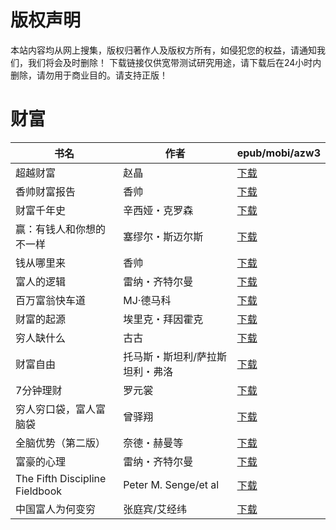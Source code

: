 # 版权声明

本站内容均从网上搜集，版权归著作人及版权方所有，如侵犯您的权益，请通知我们，我们将会及时删除！ 下载链接仅供宽带测试研究用途，请下载后在24小时内删除，请勿用于商业目的。请支持正版！

# 财富

| 书名 | 作者 | epub/mobi/azw3 |
| --- | --- | --- |
| 超越财富 | 赵晶 | [下载](https://url89.ctfile.com/f/31084289-1375511332-7490f1?p=8866) |
| 香帅财富报告 | 香帅 | [下载](https://url89.ctfile.com/f/31084289-1357004461-6ef1c3?p=8866) |
| 财富千年史 | 辛西娅・克罗森 | [下载](https://url89.ctfile.com/f/31084289-1356995338-87f807?p=8866) |
| 赢：有钱人和你想的不一样 | 塞缪尔・斯迈尔斯 | [下载](https://url89.ctfile.com/f/31084289-1357052767-215ca9?p=8866) |
| 钱从哪里来 | 香帅 | [下载](https://url89.ctfile.com/f/31084289-1357051330-952775?p=8866) |
| 富人的逻辑 | 雷纳・齐特尔曼 | [下载](https://url89.ctfile.com/f/31084289-1357051171-6792a9?p=8866) |
| 百万富翁快车道 | MJ·德马科 | [下载](https://url89.ctfile.com/f/31084289-1357050346-fb40ee?p=8866) |
| 财富的起源 | 埃里克・拜因霍克 | [下载](https://url89.ctfile.com/f/31084289-1357047400-b0091e?p=8866) |
| 穷人缺什么 | 古古 | [下载](https://url89.ctfile.com/f/31084289-1357044313-916f2a?p=8866) |
| 财富自由 | 托马斯・斯坦利/萨拉斯坦利・弗洛 | [下载](https://url89.ctfile.com/f/31084289-1357035115-74ac9e?p=8866) |
| 7分钟理财 | 罗元裳 | [下载](https://url89.ctfile.com/f/31084289-1357034965-f28528?p=8866) |
| 穷人穷口袋，富人富脑袋 | 曾驿翔 | [下载](https://url89.ctfile.com/f/31084289-1357030693-20415a?p=8866) |
| 全脑优势（第二版） | 奈德・赫曼等 | [下载](https://url89.ctfile.com/f/31084289-1357029154-f3d02b?p=8866) |
| 富豪的心理 | 雷纳・齐特尔曼 | [下载](https://url89.ctfile.com/f/31084289-1357028158-e90c4b?p=8866) |
| The Fifth Discipline Fieldbook | Peter M. Senge/et al  | [下载](https://url89.ctfile.com/f/31084289-1357021675-47e500?p=8866) |
| 中国富人为何变穷 | 张庭宾/艾经纬 | [下载](https://url89.ctfile.com/f/31084289-1357012804-ed8699?p=8866) |
